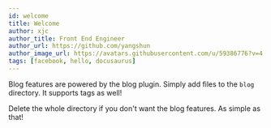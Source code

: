 ```yaml
---
id: welcome
title: Welcome
author: xjc
author_title: Front End Engineer
author_url: https://github.com/yangshun
author_image_url: https://avatars.githubusercontent.com/u/59386776?v=4
tags: [facebook, hello, docusaurus]
---
```


Blog features are powered by the blog plugin. Simply add files to the `blog` directory. It supports tags as well!

Delete the whole directory if you don't want the blog features. As simple as that!
